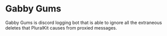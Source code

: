 # Gabby Gums

Gabby Gums is discord logging bot that is able to ignore all the extraneous deletes that PluralKit causes from proxied messages.

